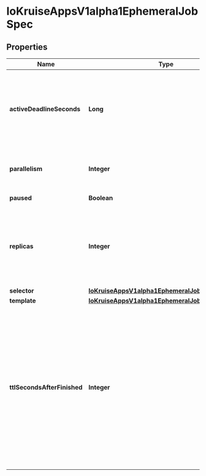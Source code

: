 
# IoKruiseAppsV1alpha1EphemeralJobSpec

## Properties
Name | Type | Description | Notes
------------ | ------------- | ------------- | -------------
**activeDeadlineSeconds** | **Long** | ActiveDeadlineSeconds specifies the duration in seconds relative to the startTime that the job may be active before the system tries to terminate it; value must be positive integer. Only works for Always type. |  [optional]
**parallelism** | **Integer** | Parallelism specifies the maximum desired number of pods which matches running ephemeral containers. |  [optional]
**paused** | **Boolean** | Paused will pause the ephemeral job. |  [optional]
**replicas** | **Integer** | Replicas indicates a part of the quantity from matched pods by selector. Usually it is used for gray scale working. if Replicas exceeded the matched number by selector or not be set, replicas will not work. |  [optional]
**selector** | [**IoKruiseAppsV1alpha1EphemeralJobSpecSelector**](IoKruiseAppsV1alpha1EphemeralJobSpecSelector.md) |  | 
**template** | [**IoKruiseAppsV1alpha1EphemeralJobSpecTemplate**](IoKruiseAppsV1alpha1EphemeralJobSpecTemplate.md) |  | 
**ttlSecondsAfterFinished** | **Integer** | ttlSecondsAfterFinished limits the lifetime of a Job that has finished execution (either Complete or Failed). If this field is set, ttlSecondsAfterFinished after the eJob finishes, it is eligible to be automatically deleted. When the Job is being deleted, its lifecycle guarantees (e.g. finalizers) will be honored. If this field is unset, default value is 1800 If this field is set to zero, the Job becomes eligible to be deleted immediately after it finishes. |  [optional]



